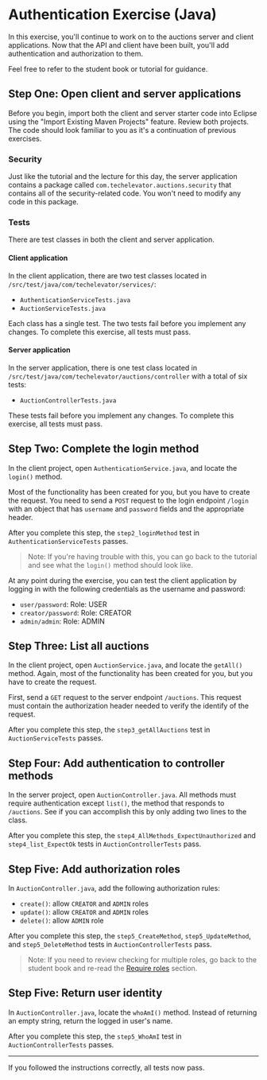 # Authentication Exercise (Java)

In this exercise, you'll continue to work on to the auctions server and client applications. Now that the API and client have been built, you'll add authentication and authorization to them.

Feel free to refer to the student book or tutorial for guidance.

## Step One: Open client and server applications

Before you begin, import both the client and server starter code into Eclipse using the "Import Existing Maven Projects" feature. Review both projects. The code should look familiar to you as it's a continuation of previous exercises.

### Security

Just like the tutorial and the lecture for this day, the server application contains a package called `com.techelevator.auctions.security` that contains all of the security-related code. You won't need to modify any code in this package.

### Tests

There are test classes in both the client and server application.

#### Client application

In the client application, there are two test classes located in `/src/test/java/com/techelevator/services/`:

- `AuthenticationServiceTests.java`
- `AuctionServiceTests.java`

Each class has a single test. The two tests fail before you implement any changes. To complete this exercise, all tests must pass.

#### Server application

In the server application, there is one test class located in `/src/test/java/com/techelevator/auctions/controller` with a total of six tests:

- `AuctionControllerTests.java`

These tests fail before you implement any changes. To complete this exercise, all tests must pass.

## Step Two: Complete the login method

In the client project, open `AuthenticationService.java`, and locate the `login()` method.

Most of the functionality has been created for you, but you have to create the request. You need to send a `POST` request to the login endpoint `/login` with an object that has `username` and `password` fields and the appropriate header.

After you complete this step, the `step2_loginMethod` test in `AuthenticationServiceTests` passes.

> Note: If you're having trouble with this, you can go back to the tutorial and see what the `login()` method should look like.

At any point during the exercise, you can test the client application by logging in with the following credentials as the username and password:

- `user/password`: Role: USER
- `creator/password`: Role: CREATOR
- `admin/admin`: Role: ADMIN

## Step Three: List all auctions

In the client project, open `AuctionService.java`, and locate the `getAll()` method. Again, most of the functionality has been created for you, but you have to create the request.

First, send a `GET` request to the server endpoint `/auctions`. This request must contain the authorization header needed to verify the identify of the request.

After you complete this step, the `step3_getAllAuctions` test in `AuctionServiceTests` passes.

## Step Four: Add authentication to controller methods

In the server project, open `AuctionController.java`. All methods must require authentication except `list()`, the method that responds to `/auctions`. See if you can accomplish this by only adding two lines to the class.

After you complete this step, the `step4_AllMethods_ExpectUnauthorized` and `step4_list_ExpectOk` tests in `AuctionControllerTests` pass.

## Step Five: Add authorization roles

In `AuctionController.java`, add the following authorization rules:

- `create()`: allow `CREATOR` and `ADMIN` roles
- `update()`: allow `CREATOR` and `ADMIN` roles
- `delete()`: allow `ADMIN` role

After you complete this step, the `step5_CreateMethod`, `step5_UpdateMethod`, and `step5_DeleteMethod` tests in `AuctionControllerTests` pass.

> Note: If you need to review checking for multiple roles, go back to the student book and re-read the [Require roles](https://book.techelevator.com/v2_2/content/authentication.html#require-role) section.

## Step Five: Return user identity

In `AuctionController.java`, locate the `whoAmI()` method. Instead of returning an empty string, return the logged in user's name.

After you complete this step, the `step5_WhoAmI` test in `AuctionControllerTests` passes.

---

If you followed the instructions correctly, all tests now pass.

